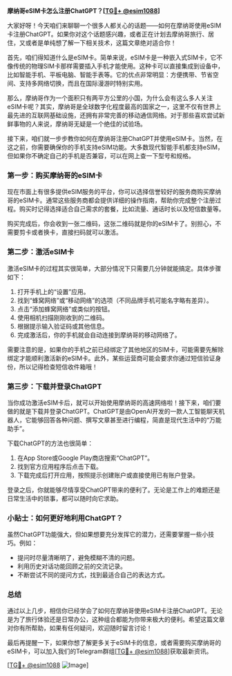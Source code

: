 **摩纳哥eSIM卡怎么注册ChatGPT？[[TG💪+ @esim1088](https://t.me/s/esim1088)]**

大家好呀！今天咱们来聊聊一个很多人都关心的话题——如何在摩纳哥使用eSIM卡注册ChatGPT。如果你对这个话题感兴趣，或者正在计划去摩纳哥旅行、居住，又或者是单纯想了解一下相关技术，这篇文章绝对适合你！

首先，咱们得知道什么是eSIM卡。简单来说，eSIM卡是一种嵌入式SIM卡，它不像传统的物理SIM卡那样需要插入手机才能使用。这种卡可以直接集成到设备中，比如智能手机、平板电脑、智能手表等。它的优点非常明显：方便携带、节省空间、支持多网络切换，而且在国际漫游时特别实用。

那么，摩纳哥作为一个面积只有两平方公里的小国，为什么会有这么多人关注eSIM卡呢？其实，摩纳哥是全球数字化程度最高的国家之一，这里不仅有世界上最先进的互联网基础设施，还拥有非常完善的移动通信网络。对于那些喜欢尝试新鲜事物的人来说，摩纳哥无疑是一个绝佳的试验场。

接下来，咱们就一步步教你如何在摩纳哥注册ChatGPT并使用eSIM卡。当然，在这之前，你需要确保你的手机支持eSIM功能。大多数现代智能手机都支持eSIM，但如果你不确定自己的手机是否兼容，可以在网上查一下型号和规格。

### 第一步：购买摩纳哥的eSIM卡

现在市面上有很多提供eSIM服务的平台，你可以选择信誉较好的服务商购买摩纳哥的eSIM卡。通常这些服务商都会提供详细的操作指南，帮助你完成整个注册过程。购买时记得选择适合自己需求的套餐，比如流量、通话时长以及短信数量等。

购买完成后，你会收到一张二维码，这张二维码就是你的eSIM卡了。别担心，不需要剪卡或者换卡，直接扫码就可以激活。

### 第二步：激活eSIM卡

激活eSIM卡的过程其实很简单，大部分情况下只需要几分钟就能搞定。具体步骤如下：

1. 打开手机上的“设置”应用。
2. 找到“蜂窝网络”或“移动网络”的选项（不同品牌手机可能名字略有差异）。
3. 点击“添加蜂窝网络”或类似的按钮。
4. 使用相机扫描刚刚收到的二维码。
5. 根据提示输入验证码或其他信息。
6. 完成激活后，你的手机就会自动连接到摩纳哥的移动网络了。

需要注意的是，如果你的手机之前已经绑定了其他地区的SIM卡，可能需要先解除绑定才能顺利激活新的eSIM卡。此外，某些运营商可能会要求你通过短信验证身份，所以记得检查短信收件箱哦！

### 第三步：下载并登录ChatGPT

当你成功激活eSIM卡后，就可以开始使用摩纳哥的高速网络啦！接下来，咱们要做的就是下载并登录ChatGPT。ChatGPT是由OpenAI开发的一款人工智能聊天机器人，它能够回答各种问题、撰写文章甚至进行编程，简直是现代生活中的“万能助手”。

下载ChatGPT的方法也很简单：

1. 在App Store或Google Play商店搜索“ChatGPT”。
2. 找到官方应用程序后点击下载。
3. 下载完成后打开应用，按照提示创建账户或直接使用已有账户登录。

登录之后，你就能够尽情享受ChatGPT带来的便利了。无论是工作上的难题还是日常生活中的琐事，都可以随时向它求助。

### 小贴士：如何更好地利用ChatGPT？

虽然ChatGPT功能强大，但如果想要充分发挥它的潜力，还需要掌握一些小技巧。例如：

- 提问时尽量清晰明了，避免模糊不清的问题。
- 利用历史对话功能回顾之前的交流记录。
- 不断尝试不同的提问方式，找到最适合自己的表达方式。

### 总结

通过以上几步，相信你已经学会了如何在摩纳哥使用eSIM卡注册ChatGPT。无论是为了旅行体验还是日常办公，这种组合都能为你带来极大的便利。希望这篇文章对你有所帮助，如果有任何疑问，欢迎随时留言讨论！

最后再提醒一下，如果你想了解更多关于eSIM卡的信息，或者需要购买摩纳哥的eSIM卡，可以加入我们的Telegram群组[[TG💪+ @esim1088](https://t.me/s/esim1088)]获取最新资讯。

[[TG💪+ @esim1088](https://t.me/s/esim1088) ![Image](https://i.postimg.cc/4NQfJmqS/Snipaste-2025-05-13-00-14-12.png)]
